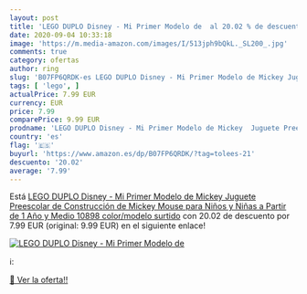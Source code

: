 ```yaml
---
layout: post
title: 'LEGO DUPLO Disney - Mi Primer Modelo de  al 20.02 % de descuento'
date: 2020-09-04 10:33:18
image: 'https://m.media-amazon.com/images/I/513jph9bQkL._SL200_.jpg'
comments: true
category: ofertas
author: ring
slug: 'B07FP6QRDK-es LEGO DUPLO Disney - Mi Primer Modelo de Mickey Juguete...'
tags: [ 'lego', ]
actualPrice: 7.99 EUR
currency: EUR
price: 7.99
comparePrice: 9.99 EUR
prodname: 'LEGO DUPLO Disney - Mi Primer Modelo de Mickey  Juguete Preescolar de Construcción de Mickey Mouse para Niños y Niñas a Partir de 1 Año y Medio  10898    color/modelo surtido'
country: 'es'
flag: '🇪🇸'
buyurl: 'https://www.amazon.es/dp/B07FP6QRDK/?tag=tolees-21'
descuento: '20.02'
average: '7.99'
---
```


Está [LEGO DUPLO Disney - Mi Primer Modelo de Mickey  Juguete Preescolar de Construcción de Mickey Mouse para Niños y Niñas a Partir de 1 Año y Medio  10898    color/modelo surtido](https://www.amazon.es/dp/B07FP6QRDK/?tag=tolees-21) con 20.02 de descuento por 7.99 EUR (original: 9.99 EUR) en el siguiente enlace!

[![LEGO DUPLO Disney - Mi Primer Modelo de ](https://m.media-amazon.com/images/I/513jph9bQkL._SL200_.jpg)](https://www.amazon.es/dp/B07FP6QRDK/?tag=tolees-21)

ℹ️:


[🛒 Ver la oferta!!](https://www.amazon.es/dp/B07FP6QRDK/?tag=tolees-21)
